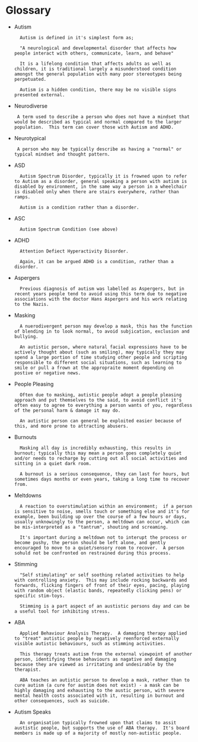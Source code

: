 # Glossary

- Autism

        Autism is defined in it's simplest form as;

        "A neurological and developmental disorder that affects how people interact with others, communicate, learn, and behave"
        
        It is a lifelong condition that affects adults as well as children, it is traditional largely a misunderstood condition amongst the general population with many poor stereotypes being perpetuated.

        Autism is a hidden condition, there may be no visible signs presented external.

 - Neurodiverse

        A term used to describe a person who does not have a mindset that would be described as typical and normal compared to the larger population.  This term can cover those with Autism and ADHD.

-  Neurotypical

        A person who may be typically describe as having a "normal" or typical mindset and thought pattern.

- ASD

        Autism Spectrum Disorder, typically it is frowned upon to refer to Autism as a disorder, general speaking a person with autism is disabled by environment, in the same way a person in a wheelchair is disabled only when there are stairs everywhere, rather than ramps. 

        Autism is a condition rather than a disorder.

- ASC

        Autism Spectrum Condition (see above)

- ADHD

        Attention Defiect Hyperactivity Disorder.

        Again, it can be argued ADHD is a condition, rather than a disorder.

- Aspergers

        Previous diagnosis of autism was labelled as Aspergers, but in recent years people tend to avoid using this term due to negative associations with the doctor Hans Aspergers and his work relating to the Nazis.

- Masking

        A nuerodivergent person may develop a mask, this has the function of blending in to look normal, to avoid subjication, exclusion and bullying.

        An autistic person, where natural facial expressions have to be actively thought about (such as smiling), may typically they may spend a large portion of time studying other people and scripting responsible to different social situations, such as learning to smile or pull a frown at the appropraite moment depending on postive or negative news.

- People Pleasing

        Often due to masking, autistic people adopt a people pleasing approach and put themselves to the said, to avoid conflict it's often easy to agree to everything a person wants of you, regardless of the personal harm & damage it may do.

        An autistic person can general be exploited easier because of this, and more prone to attracting abusers.

- Burnouts

        Masking all day is incredibly exhausting, this results in burnout; typically this may mean a person goes completely quiet and/or needs to recharge by cutting out all social activities and sitting in a quiet dark room.

        A burnout is a serious consequence, they can last for hours, but sometimes days months or even years, taking a long time to recover from.

- Meltdowns

        A reaction to overstimulation within an environment;  if a person is sensitive to noise, smells touch or something else and it's for example, been building up over the course of a few hours or days, usually unknowingly to the person, a meltdown can occur, which can be mis-interpreted as a "tantrum", shouting and screaming.

        It's important during a meltdown not to interupt the process or become pushy, the person should be left alone, and gently encouraged to move to a quiet/sensory room to recover.  A person sohuld not be confronted on restrained during this process.

- Stimming

        "Self stimulating" or self soothing related activities to help with controlling anxiety.  This may include rocking backwards and forwards, flicking fingers of front of their eyes, pacing, playing with random object (elastic bands, repeatedly clicking pens) or specific stim-toys.

        Stimming is a part aspect of an austistic persons day and can be a useful tool for inhibiting stress.

- ABA

        Applied Behaviour Analysis Therapy.  A damaging therapy applied to "treat" autistic people by negatively reenforced externally visible autistic behaviours, such as stimming activities.

        This therapy treats autism from the external viewpoint of another person, identifying these behaviours as nagative and damaging because they are viewed as irritating and undesirable by the therapist.

        ABA teaches an autistic person to develop a mask, rather than to cure autism (a cure for austim does not exist) - a mask can be highly damaging and exhausting to the austic person, with severe mental health costs associated with it, resulting in burnout and other consequences, such as suicide.

- Autism Speaks

        An organisation typically frowned upon that claims to assit austistic people, but supports the use of ABA therapy.  It's board members is made up of a majority of mostly non-autistic people.